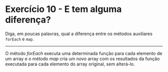 # Exercício 10 - E tem alguma diferença?

Diga, em poucas palavras, qual a diferença entre os métodos auxiliares `forEach` e `map`.

<hr>

O método _forEach_ executa uma determinada função para cada elemento de um array e o método _map_ cria um novo array com os resultados da função executada para cada elemento do array original, sem alterá-lo.